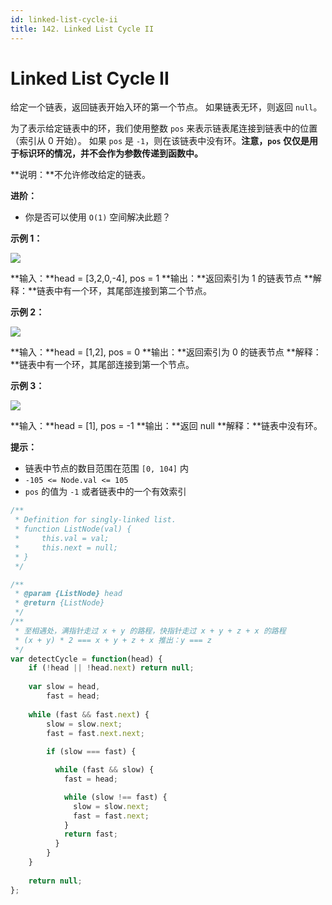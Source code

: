```yaml
---
id: linked-list-cycle-ii
title: 142. Linked List Cycle II
---
```


# Linked List Cycle II

给定一个链表，返回链表开始入环的第一个节点。 如果链表无环，则返回 `null`。

为了表示给定链表中的环，我们使用整数 `pos` 来表示链表尾连接到链表中的位置（索引从 0 开始）。 如果 `pos` 是 `-1`，则在该链表中没有环。**注意，`pos` 仅仅是用于标识环的情况，并不会作为参数传递到函数中。**

**说明：**不允许修改给定的链表。

**进阶：**

-   你是否可以使用 `O(1)` 空间解决此题？



**示例 1：**

![](https://assets.leetcode-cn.com/aliyun-lc-upload/uploads/2018/12/07/circularlinkedlist.png)

**输入：**head = \[3,2,0,-4], pos = 1 **输出：**返回索引为 1 的链表节点 **解释：**链表中有一个环，其尾部连接到第二个节点。

**示例 2：**

![](https://assets.leetcode-cn.com/aliyun-lc-upload/uploads/2018/12/07/circularlinkedlist_test2.png)

**输入：**head = \[1,2], pos = 0 **输出：**返回索引为 0 的链表节点 **解释：**链表中有一个环，其尾部连接到第一个节点。

**示例 3：**

![](https://assets.leetcode-cn.com/aliyun-lc-upload/uploads/2018/12/07/circularlinkedlist_test3.png)

**输入：**head = \[1], pos = -1 **输出：**返回 null **解释：**链表中没有环。



**提示：**

-   链表中节点的数目范围在范围 `[0, 104]` 内
-   `-105 <= Node.val <= 105`
-   `pos` 的值为 `-1` 或者链表中的一个有效索引



```javascript
/**
 * Definition for singly-linked list.
 * function ListNode(val) {
 *     this.val = val;
 *     this.next = null;
 * }
 */

/**
 * @param {ListNode} head
 * @return {ListNode}
 */
/**
 * 至相遇处，满指针走过 x + y 的路程，快指针走过 x + y + z + x 的路程
 * (x + y) * 2 === x + y + z + x 推出：y === z
 */
var detectCycle = function(head) {
    if (!head || !head.next) return null;
    
    var slow = head,
        fast = head;
    
    while (fast && fast.next) {
        slow = slow.next;
        fast = fast.next.next;
        
        if (slow === fast) {

          while (fast && slow) {
            fast = head;

            while (slow !== fast) {
              slow = slow.next;
              fast = fast.next;
            }
            return fast;
          }
        }
    }
    
    return null;
};
```